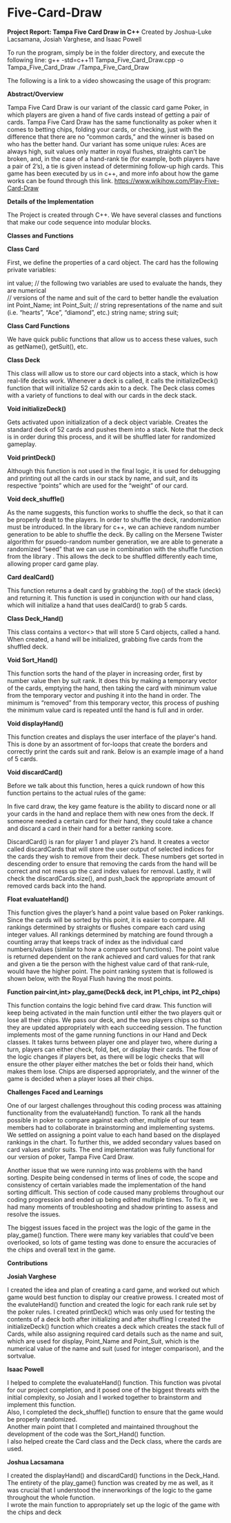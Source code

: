 # Five-Card-Draw
**Project Report: Tampa Five Card Draw in C++** 
Created by Joshua-Luke Lacsamana, Josiah Varghese, and Isaac Powell 

To run the program, simply be in the folder directory, and execute the following line:
g++ -std=c++11 Tampa_Five_Card_Draw.cpp -o Tampa_Five_Card_Draw
./Tampa_Five_Card_Draw

The following is a link to a video showcasing the usage of this program:
[](https://youtu.be/kQLf0QnO62A)

**Abstract/Overview**

Tampa Five Card Draw is our variant of the classic card game Poker, in which players are given a hand of five cards instead of getting a pair of cards. Tampa Five Card Draw has the same functionality as poker when it comes to betting chips, folding your cards, or checking, just with the difference that there are no “common cards,” and the winner is based on who has the better hand. Our variant has some unique rules: Aces are always high, suit values only matter in royal flushes, straights can’t be broken, and, in the case of a hand-rank tie (for example, both players have a pair of 2’s), a tie is given instead of determining follow-up high cards. This game has been executed by us in c++, and more info about how the game works can be found through this link. https://www.wikihow.com/Play-Five-Card-Draw 

**Details of the Implementation** 

The Project is created through C++. We have several classes and functions that make our code sequence into modular blocks.  

**Classes and Functions** 

__Class Card__ 

First, we define the properties of a card object. The card has the following private variables: 

int value; 
// the following two variables are used to evaluate the hands, they are numerical  
// versions of the name and suit of the card to better handle the evaluation 
int Point_Name; 
int Point_Suit; 
// string representations of the name and suit (i.e. “hearts”, “Ace”, “diamond”, etc.) 
string name; 
string suit; 

__Class Card Functions__ 

We have quick public functions that allow us to access these values, such as getName(), getSuit(), etc. 
 

__Class Deck__ 

This class will allow us to store our card objects into a stack, which is how real-life decks work. Whenever a deck is called, it calls the initializeDeck() function that will initialize 52 cards akin to a deck. The Deck class comes with a variety of functions to deal with our cards in the deck stack. 

 

__Void initializeDeck()__ 

Gets activated upon initialization of a deck object variable. Creates the standard deck of 52 cards and pushes them into a stack. Note that the deck is in order during this process, and it will be shuffled later for randomized gameplay. 

 
__Void printDeck()__ 

Although this function is not used in the final logic, it is used for debugging and printing out all the cards in our stack by name, and suit, and its respective “points” which are used for the “weight” of our card. 


__Void deck_shuffle()__ 

As the name suggests, this function works to shuffle the deck, so that it can be properly dealt to the players. In order to shuffle the deck, randomization must be introduced. In the <random> library for c++, we can achieve random number generation to be able to shuffle the deck. By calling on the Mersene Twister algorithm for psuedo-random number generation, we are able to generate a randomized “seed” that we can use in combination with the shuffle function from the library <algorithm>. This allows the deck to be shuffled differently each time, allowing proper card game play. 


__Card dealCard()__ 

This function returns a dealt card by grabbing the .top() of the stack (deck) and returning it. This function is used in conjunction with our hand class, which will initialize a hand that uses dealCard() to grab 5 cards.  

 
__Class Deck_Hand()__ 

This class contains a vector<> that will store 5 Card objects, called a hand. When created, a hand will be initialized, grabbing five cards from the shuffled deck.  

__Void Sort_Hand()__


This function sorts the hand of the player in increasing order, first by number value then by suit rank. It does this by making a temporary vector of the cards, emptying the hand, then taking the card with minimum value from the temporary vector and pushing it into the hand in order. The minimum is “removed” from this temporary vector, this process of pushing the minimum value card is repeated until the hand is full and in order. 


__Void displayHand()__ 

This function creates and displays the user interface of the player's hand. This is done by an assortment of for-loops that create the borders and correctly print the cards suit and rank. Below is an example image of a hand of 5 cards. 

 
__Void discardCard()__ 

Before we talk about this function, heres a quick rundown of how this function pertains to the actual rules of the game: 

In five card draw, the key game feature is the ability to discard none or all your cards in the hand and replace them with new ones from the deck. If someone needed a certain card for their hand, they could take a chance and discard a card in their hand for a better ranking score. 

DiscardCard() is ran for player 1 and player 2’s hand. It creates a vector called discardCards that will store the user output of selected indices for the cards they wish to remove from their deck. These numbers get sorted in descending order to ensure that removing the cards from the hand will be correct and not mess up the card index values for removal. Lastly, it will check the discardCards.size(), and push_back the appropriate amount of removed cards back into the hand. 

__Float evaluateHand()__ 


This function gives the player’s hand a point value based on Poker rankings. Since the cards will be sorted by this point, it is easier to compare. All rankings determined by straights or flushes compare each card using integer values. All rankings determined by matching are found through a counting array that keeps track of index as the individual card numbers/values (similar to how a compare sort functions). The point value is returned dependent on the rank achieved and card values for that rank and given a tie the person with the highest value card of that rank-rule, would have the higher point. The point ranking system that is followed is shown below, with the Royal Flush having the most points. 

 
__Function pair<int,int> play_game(Deck& deck, int P1_chips, int P2_chips)__ 

This function contains the logic behind five card draw. This function will keep being activated in the main function until either the two players quit or lose all their chips. We pass our deck, and the two players chips so that they are updated appropriately with each succeeding session. The function implements most of the game running functions in our Hand and Deck classes. It takes turns between player one and player two, where during a turn, players can either check, fold, bet, or display their cards. The flow of the logic changes if players bet, as there will be logic checks that will ensure the other player either matches the bet or folds their hand, which makes them lose. Chips are dispersed appropriately, and the winner of the game is decided when a player loses all their chips. 

 

**Challenges Faced and Learnings** 
  

One of our largest challenges throughout this coding process was attaining functionality from the evaluateHand() function. To rank all the hands possible in poker to compare against each other, multiple of our team members had to collaborate in brainstorming and implementing systems. We settled on assigning a point value to each hand based on the displayed rankings in the chart. To further this, we added secondary values based on card values and/or suits. The end implementation was fully functional for our version of poker, Tampa Five Card Draw. 

Another issue that we were running into was problems with the hand sorting. Despite being condensed in terms of lines of code, the scope and consistency of certain variables made the implementation of the hand sorting difficult. This section of code caused many problems throughout our coding progression and ended up being edited multiple times. To fix it, we had many moments of troubleshooting and shadow printing to assess and resolve the issues. 

The biggest issues faced in the project was the logic of the game in the play_game() function. There were many key variables that could've been overlooked, so lots of game testing was done to ensure the accuracies of the chips and overall text in the game. 

**Contributions** 

__Josiah Varghese__ 

I created the idea and plan of creating a card game, and worked out which game would best function to display our creative prowess. 
I created most of the evaluteHand() function and created the logic for each rank rule set by the poker rules. 
I created printDeck() which was only used for testing the contents of a deck both after initializing and after shuffling 
I created the initializeDeck() function which creates a deck which creates the stack full of Cards, while also assigning required card details such as the name and suit, which are used for display, Point_Name and Point_Suit, which is the numerical value of the name and suit (used for integer comparison), and the sortvalue. 

__Isaac Powell__ 

I helped to complete the evaluateHand() function. This function was pivotal for our project completion, and it posed one of the biggest threats with the initial complexity, so Josiah and I worked together to brainstorm and implement this function.  
Also, I completed the deck_shuffle() function to ensure that the game would be properly randomized.  
Another main point that I completed and maintained throughout the development of the code was the Sort_Hand() function.  
I also helped create the Card class and the Deck class, where the cards are used. 

__Joshua Lacsamana__ 

I created the displayHand() and discardCard() functions in the Deck_Hand.  
The entirety of the play_game() function was created by me as well, as it was crucial that I understood the innerworkings of the logic to the game throughout the whole function.  
I wrote the main function to appropriately set up the logic of the game with the chips and deck 

 
